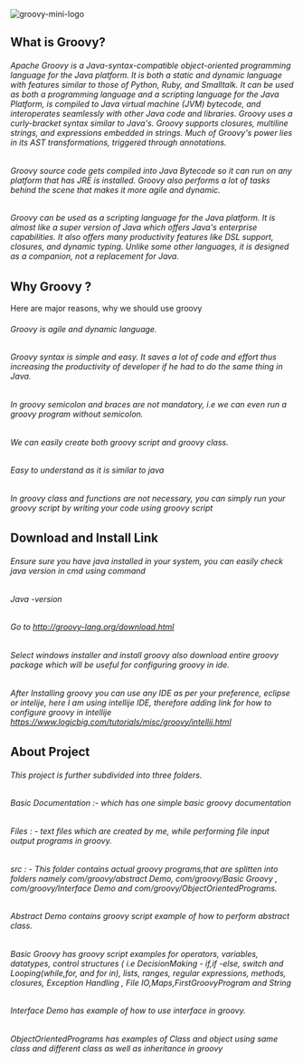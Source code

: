 ![groovy-mini-logo](https://user-images.githubusercontent.com/56592233/87673142-ab849680-c791-11ea-94cd-89c4a074a9e4.jpg)

## What is Groovy?

###### Apache Groovy is a Java-syntax-compatible object-oriented programming language for the Java platform. It is both a static and dynamic language with features similar to those of Python, Ruby, and Smalltalk. It can be used as both a programming language and a scripting language for the Java Platform, is compiled to Java virtual machine (JVM) bytecode, and interoperates seamlessly with other Java code and libraries. Groovy uses a curly-bracket syntax similar to Java's. Groovy supports closures, multiline strings, and expressions embedded in strings. Much of Groovy's power lies in its AST transformations, triggered through annotations.

###### Groovy source code gets compiled into Java Bytecode so it can run on any platform that has JRE is installed. Groovy also performs a lot of tasks behind the scene that makes it more agile and dynamic.

###### Groovy can be used as a scripting language for the Java platform. It is almost like a super version of Java which offers Java's enterprise capabilities. It also offers many productivity features like DSL support, closures, and dynamic typing. Unlike some other languages, it is designed as a companion, not a replacement for Java.

## Why Groovy ?
Here are major reasons, why we should use groovy
 ###### Groovy is agile and dynamic language.
 ###### Groovy syntax is simple and easy. It saves a lot of code and effort thus increasing the productivity of developer if he had to do the same thing in Java.
 ###### In groovy semicolon and braces are not mandatory, i.e we can even run a groovy program without semicolon.
 ###### We can easily create both groovy script and groovy class.
 ###### Easy to understand as it is similar to java
 ###### In groovy class and functions are not necessary, you can simply run your groovy script by writing your code using groovy script
  
## Download and Install Link
  ###### Ensure sure you have java installed in your system, you can easily check java version in cmd using command 
   ######  	Java -version
	
 ###### Go to http://groovy-lang.org/download.html
 ###### Select windows installer and install groovy also download entire groovy package which will be useful for configuring groovy in ide.


 ######  After Installing groovy you can use any IDE as per your preference, eclipse or intelije, here I am using intellije IDE, therefore adding link for how to configure groovy in intellije https://www.logicbig.com/tutorials/misc/groovy/intellij.html
 
 ## About Project
 ###### This project is further subdivided into three folders.
 ######  Basic Documentation :- which has one simple basic groovy documentation
 ######  Files : - text files which are created by me, while performing file input output programs in groovy.
 ######  src : - This folder contains actual groovy programs,that are splitten into folders namely com/groovy/abstract Demo, com/groovy/Basic Groovy , com/groovy/Interface Demo and com/groovy/ObjectOrientedPrograms.
 ###### Abstract Demo contains groovy script example of how to perform abstract class.
 ###### Basic Groovy has groovy script examples for operators, variables, datatypes, control structures ( i.e DecisionMaking - if,if -else, switch and Looping(while,for, and for in), lists, ranges, regular expressions, methods, closures, Exception Handling , File IO,Maps,FirstGroovyProgram and String
 ###### Interface Demo has example of how to use interface in groovy.
 ###### ObjectOrientedPrograms has examples of Class and object using same class and different class as well as inheritance in groovy

